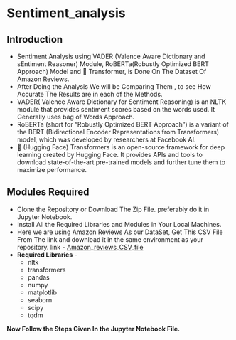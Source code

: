 # Sentiment_analysis
## Introduction
- Sentiment Analysis using VADER (Valence Aware Dictionary and sEntiment Reasoner) Module, RoBERTa(Robustly Optimized BERT Approach) Model and 🤗 Transformer, is Done On The Dataset Of Amazon Reviews.
- After Doing the Analysis We will be Comparing Them , to see How Accurate The Results are in each of the Methods.
- VADER( Valence Aware Dictionary for Sentiment Reasoning) is an NLTK module that provides sentiment scores based on the words used. It Generally uses bag of Words Approach.
- RoBERTa (short for “Robustly Optimized BERT Approach”) is a variant of the BERT (Bidirectional Encoder Representations from Transformers) model,  which was developed by researchers at Facebook AI. 
- 🤗 (Hugging Face) Transformers is an open-source framework for deep learning created by Hugging Face. It provides APIs and tools to download state-of-the-art pre-trained models and further tune them to maximize performance.

## Modules Required 
- Clone the Repository or Download The Zip File. preferably do it in Jupyter Notebook. 
- Install All the Required Libraries and Modules in Your Local Machines.
- Here we are using Amazon Reviews As our DataSet, Get This CSV File From The link 
 and download it in the same environment as your repository. link - [Amazon_reviews_CSV_file](https://drive.google.com/file/d/1F8iU6E2DzRBvY9JjNyUUa1GJD-tIlYtm/view?usp=drive_link)
- **Required Libraries** -
   - nltk
   - transformers
   - pandas
   - numpy
   - matplotlib
   - seaborn
   - scipy
   - tqdm

**Now Follow the Steps Given In the Jupyter Notebook File.**
